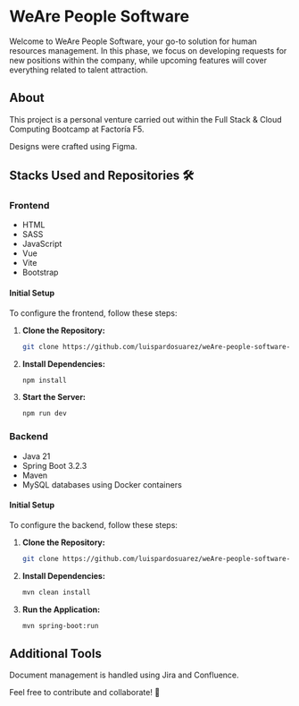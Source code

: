 # WeAre People Software

Welcome to WeAre People Software, your go-to solution for human resources management. In this phase, we focus on developing requests for new positions within the company, while upcoming features will cover everything related to talent attraction.

## About

This project is a personal venture carried out within the Full Stack & Cloud Computing Bootcamp at Factoría F5.

Designs were crafted using Figma.

## Stacks Used and Repositories 🛠️

### Frontend

- HTML
- SASS
- JavaScript
- Vue
- Vite
- Bootstrap

#### Initial Setup

To configure the frontend, follow these steps:

1. **Clone the Repository:**
   ```bash
   git clone https://github.com/luispardosuarez/weAre-people-software-frontend.git
   ```

2. **Install Dependencies:**
   ```bash
   npm install
   ```

3. **Start the Server:**
   ```bash
   npm run dev
   ```

### Backend

- Java 21
- Spring Boot 3.2.3
- Maven
- MySQL databases using Docker containers

#### Initial Setup

To configure the backend, follow these steps:

1. **Clone the Repository:**
   ```bash
   git clone https://github.com/luispardosuarez/weAre-people-software-backend.git
   ```

2. **Install Dependencies:**
   ```bash
   mvn clean install
   ```

3. **Run the Application:**
   ```bash
   mvn spring-boot:run
   ```

## Additional Tools

Document management is handled using Jira and Confluence.

Feel free to contribute and collaborate! 🚀